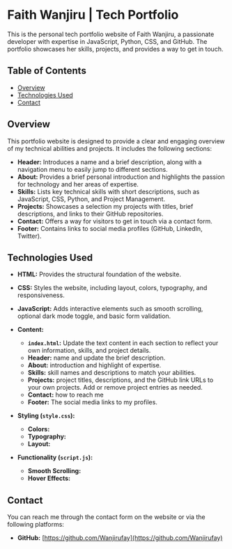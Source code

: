 # Faith Wanjiru | Tech Portfolio

This is the personal tech portfolio website of Faith Wanjiru, a passionate developer with expertise in JavaScript, Python, CSS, and GitHub. The portfolio showcases her skills, projects, and provides a way to get in touch.

## Table of Contents

* [Overview](#overview)
* [Technologies Used](#technologies-used)
* [Contact](#contact)

## Overview

This portfolio website is designed to provide a clear and engaging overview of my technical abilities and projects. It includes the following sections:

* **Header:** Introduces a name and a brief description, along with a navigation menu to easily jump to different sections.
* **About:** Provides a brief personal introduction and highlights the passion for technology and her areas of expertise.
* **Skills:** Lists key technical skills with short descriptions, such as JavaScript, CSS, Python, and Project Management.
* **Projects:** Showcases a selection my projects with titles, brief descriptions, and links to their GitHub repositories.
* **Contact:** Offers a way for visitors to get in touch via a contact form.
* **Footer:** Contains links to social media profiles (GitHub, LinkedIn, Twitter).

## Technologies Used

* **HTML:** Provides the structural foundation of the website.
* **CSS:** Styles the website, including layout, colors, typography, and responsiveness.
* **JavaScript:** Adds interactive elements such as smooth scrolling, optional dark mode toggle, and basic form validation.

* **Content:**
    * **`index.html`:** Update the text content in each section to reflect your own information, skills, and project details.
    * **Header:** name and update the brief description.
    * **About:** introduction and highlight of expertise.
    * **Skills:** skill names and descriptions to match your abilities.
    * **Projects:** project titles, descriptions, and the GitHub link URLs to your own projects. Add or remove project entries as needed.
    * **Contact:** how to reach me
    * **Footer:** The social media links to my profiles.
* **Styling (`style.css`):**
    * **Colors:** 
    * **Typography:** 
    * **Layout:** 
* **Functionality (`script.js`):**
    * **Smooth Scrolling:**
    * **Hover Effects:**


## Contact

You can reach me through the contact form on the website or via the following platforms:

* **GitHub:** [https://github.com/Wanjirufay](https://github.com/Wanjirufay)

